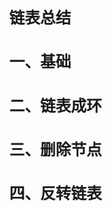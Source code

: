 # 链表总结


# 一、基础
>

# 二、链表成环
>


# 三、删除节点
>


# 四、反转链表
>                                                                                                                                                                                             